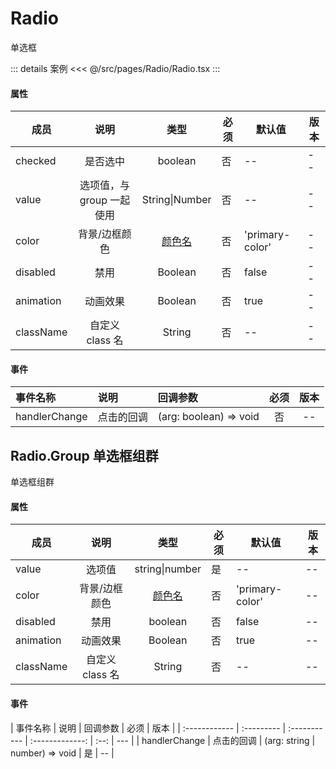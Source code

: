 # Radio

单选框

::: details 案例
<<< @/src/pages/Radio/Radio.tsx
:::

#### 属性

| 成员      |           说明            |            类型             | 必须 | 默认值          | 版本 |
| --------- | :-----------------------: | :-------------------------: | ---- | --------------- | ---- |
| checked   |         是否选中          |           boolean           | 否   | --              | --   |
| value     | 选项值，与 group 一起使用 |       String\|Number        | 否   | --              | --   |
| color     |       背景/边框颜色       | [颜色名](../README.md#颜色) | 否   | 'primary-color' | --   |
| disabled  |           禁用            |           Boolean           | 否   | false           | --   |
| animation |         动画效果          |           Boolean           | 否   | true            | --   |
| className |      自定义 class 名      |           String            | 否   | --              | --   |

#### 事件

| 事件名称      | 说明       | 回调参数               | 必须 | 版本 |
| :------------ | :--------- | :--------------------- | :--: | :--: |
| handlerChange | 点击的回调 | (arg: boolean) => void |  否  |  --  |

## Radio.Group 单选框组群

单选框组群

#### 属性

| 成员      |      说明       |            类型             | 必须 | 默认值          | 版本 |
| --------- | :-------------: | :-------------------------: | ---- | --------------- | ---- |
| value     |     选项值      |       string\|number        | 是   | --              | --   |
| color     |  背景/边框颜色  | [颜色名](../README.md#颜色) | 否   | 'primary-color' | --   |
| disabled  |      禁用       |           boolean           | 否   | false           | --   |
| animation |    动画效果     |           Boolean           | 否   | true            | --   |
| className | 自定义 class 名 |           String            | 否   | --              | --   |

#### 事件

| 事件名称      | 说明       | 回调参数     |      必须       | 版本 |
| :------------ | :--------- | :----------- | :-------------: | :--: | --- |
| handlerChange | 点击的回调 | (arg: string | number) => void |  是  | --  |

